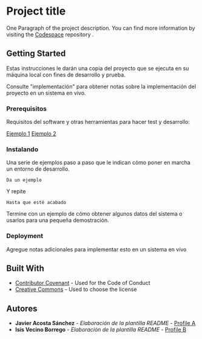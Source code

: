# Project title

One Paragraph of the project description. You can find more information by visiting the [Codespace](https://github.com/cod3spac3Academy) repository .

## Getting Started

Estas instrucciones le darán una copia del proyecto que se ejecuta en su máquina local con fines de desarrollo y prueba.

Consulte "implementación" para obtener notas sobre la implementación del proyecto en un sistema en vivo.

### Prerequisitos

Requisitos del software y otras herramientas para hacer test y desarrollo:

[Ejemplo 1](https://github.com/cod3spac3Academy)
[Ejemplo 2](https://github.com/cod3spac3Academy)

### Instalando

Una serie de ejemplos paso a paso que le indican cómo poner en marcha un entorno de desarrollo.

    Da un ejemplo

Y repite 

    Hasta que esté acabado

Termine con un ejemplo de cómo obtener algunos datos del sistema o usarlos para una pequeña demostración.

### Deployment

Agregue notas adicionales para implementar esto en un sistema en vivo

## Built With
- [Contributor Covenant](https://www.contributor-covenant.org/) - Used
for the Code of Conduct
- [Creative Commons](https://creativecommons.org/) -
Used to choose
the license

## Autores

- **Javier Acosta Sánchez** - *Elaboración de la plantilla README* -
[Profile A](https://github.com/JamsaArth)
- **Isis Vecino Borrego** - *Elaboración de la plantilla README* -
[Profile B](https://github.com/AstIsis)

